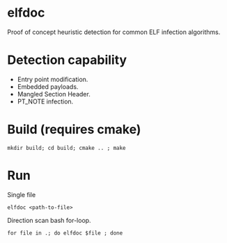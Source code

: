 # elfdoc
Proof of concept heuristic detection for common ELF infection algorithms.

# Detection capability

- Entry point modification.
- Embedded payloads.
- Mangled Section Header.
- PT_NOTE infection.

# Build (requires cmake)

`mkdir build; cd build; cmake .. ; make`

# Run

Single file 

`elfdoc <path-to-file>`

Direction scan bash for-loop.

``` for file in .; do elfdoc $file ; done ```
